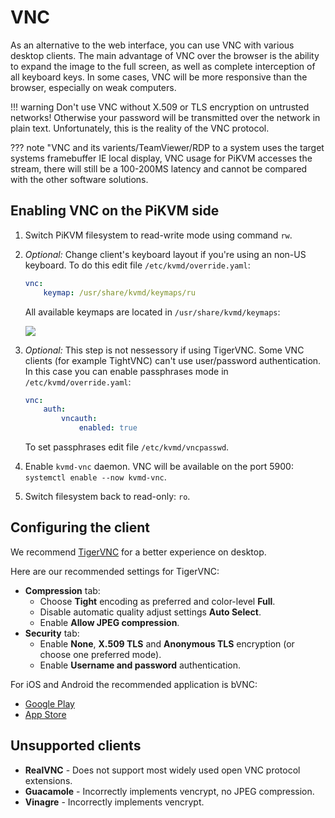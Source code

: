 # VNC

As an alternative to the web interface, you can use VNC with various desktop clients. The main advantage of VNC over the browser is the ability to expand the image to the full screen, as well as complete interception of all keyboard keys. In some cases, VNC will be more responsive than the browser, especially on weak computers.

!!! warning
    Don't use VNC without X.509 or TLS encryption on untrusted networks! Otherwise your password will be transmitted over the network in plain text. Unfortunately, this is the reality of the VNC protocol.
    
??? note "VNC and its varients/TeamViewer/RDP to a system uses the target systems framebuffer IE local display, VNC usage for PiKVM accesses the stream, there will still be a 100-200MS latency and cannot be compared with the other software solutions.


## Enabling VNC on the PiKVM side

1. Switch PiKVM filesystem to read-write mode using command `rw`.

2. *Optional:* Change client's keyboard layout if you're using an non-US keyboard. To do this edit file `/etc/kvmd/override.yaml`:

    ```yaml
    vnc:
        keymap: /usr/share/kvmd/keymaps/ru
    ```

    All available keymaps are located in `/usr/share/kvmd/keymaps`:

    <img src="keymaps.png" />

3. *Optional:* This step is not nessessory if using TigerVNC. Some VNC clients (for example TightVNC) can't use user/password authentication. In this case you can enable passphrases mode in `/etc/kvmd/override.yaml`:

    ```yaml
    vnc:
        auth:
            vncauth:
                enabled: true
    ```

    To set passphrases edit file `/etc/kvmd/vncpasswd`.

4. Enable `kvmd-vnc` daemon. VNC will be available on the port 5900: `systemctl enable --now kvmd-vnc`.

5. Switch filesystem back to read-only: `ro`.


## Configuring the client

We recommend [TigerVNC](https://tigervnc.org) for a better experience on desktop.

Here are our recommended settings for TigerVNC:

* **Compression** tab:
    * Choose **Tight** encoding as preferred and color-level **Full**.
    * Disable automatic quality adjust settings **Auto Select**.
    * Enable **Allow JPEG compression**.
* **Security** tab:
    * Enable **None**, **X.509 TLS** and **Anonymous TLS** encryption (or choose one preferred mode).
    * Enable **Username and password** authentication.

For iOS and Android the recommended application is bVNC:

* [Google Play](https://play.google.com/store/apps/details?id=com.iiordanov.bVNC)
* [App Store](https://apps.apple.com/us/app/bvnc-pro/id1506461202)


## Unsupported clients

* **RealVNC** - Does not support most widely used open VNC protocol extensions.
* **Guacamole** - Incorrectly implements vencrypt, no JPEG compression.
* **Vinagre** - Incorrectly implements vencrypt.
